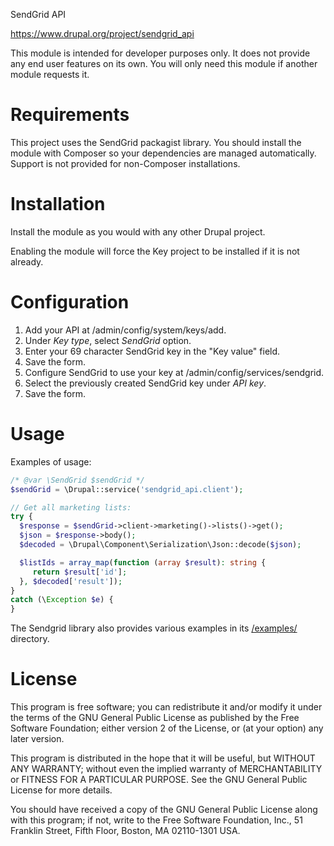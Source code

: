 SendGrid API

https://www.drupal.org/project/sendgrid_api

This module is intended for developer purposes only. It does not provide any end
user features on its own. You will only need this module if another module
requests it.

# Requirements

This project uses the SendGrid packagist library. You should install the module
with Composer so your dependencies are managed automatically. Support is not
provided for non-Composer installations.

# Installation

Install the module as you would with any other Drupal project.

Enabling the module will force the Key project to be installed if it is not
already.

# Configuration

 1. Add your API at /admin/config/system/keys/add.
 2. Under *Key type*, select _SendGrid_ option.
 3. Enter your 69 character SendGrid key in the "Key value" field.
 4. Save the form.
 5. Configure SendGrid to use your key at /admin/config/services/sendgrid.
 6. Select the previously created SendGrid key under *API key*.
 7. Save the form.

# Usage

Examples of usage:

```php
/* @var \SendGrid $sendGrid */
$sendGrid = \Drupal::service('sendgrid_api.client');

// Get all marketing lists:
try {
  $response = $sendGrid->client->marketing()->lists()->get();
  $json = $response->body();
  $decoded = \Drupal\Component\Serialization\Json::decode($json);

  $listIds = array_map(function (array $result): string {
     return $result['id'];
  }, $decoded['result']);
}
catch (\Exception $e) {
}
```

The Sendgrid library also provides various examples in its 
[/examples/][examples] directory.

[examples]: https://github.com/sendgrid/sendgrid-php/tree/master/examples

# License

This program is free software; you can redistribute it and/or modify
it under the terms of the GNU General Public License as published by
the Free Software Foundation; either version 2 of the License, or
(at your option) any later version.

This program is distributed in the hope that it will be useful,
but WITHOUT ANY WARRANTY; without even the implied warranty of
MERCHANTABILITY or FITNESS FOR A PARTICULAR PURPOSE.  See the
GNU General Public License for more details.

You should have received a copy of the GNU General Public License along
with this program; if not, write to the Free Software Foundation, Inc.,
51 Franklin Street, Fifth Floor, Boston, MA 02110-1301 USA.

